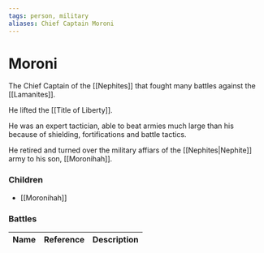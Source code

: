 ```yaml
---
tags: person, military
aliases: Chief Captain Moroni
---
```


# Moroni
The Chief Captain of the [[Nephites]] that fought many battles against the [[Lamanites]].

He lifted the [[Title of Liberty]].

He was an expert tactician, able to beat armies much large than his because of shielding, fortifications and battle tactics.

He retired and turned over the military affiars of the [[Nephites|Nephite]] army to his son, [[Moronihah]].

### Children
- [[Moronihah]]


### Battles
| Name | Reference | Description|
|---|---|---|